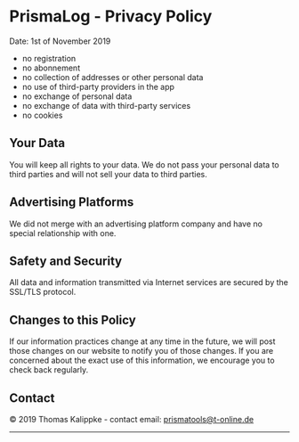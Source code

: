 PrismaLog - Privacy Policy
==========================

Date: 1st of November 2019

- no registration
- no abonnement
- no collection of addresses or other personal data
- no use of third-party providers in the app
- no exchange of personal data
- no exchange of data with third-party services
- no cookies

Your Data
---------

You will keep all rights to your data. We do not pass your personal data to third parties and will not sell your data to third parties. 

Advertising Platforms
---------------------

We did not merge with an advertising platform company and have no special relationship with one.

Safety and Security
-------------------

All data and information transmitted via Internet services are secured by the SSL/TLS protocol.

Changes to this Policy
----------------------

If our information practices change at any time in the future, we will post those changes on our website to notify you of those changes. If you are concerned about the exact use of this information, we encourage you to check back regularly.

Contact
-------

© 2019 Thomas Kalippke - contact email: prismatools@t-online.de

---
